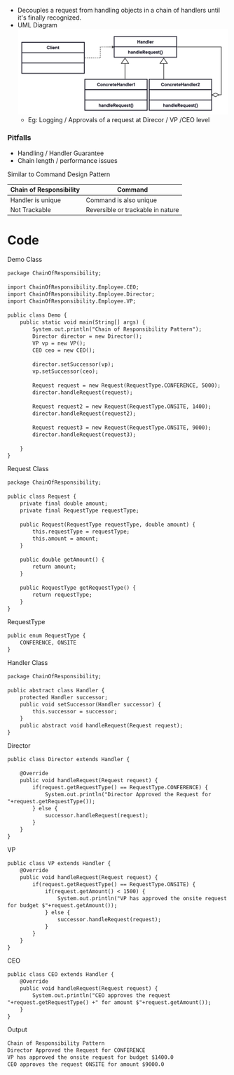 - Decouples a request from handling objects in a chain of handlers until it's finally recognized.
- UML Diagram ![](attachements/Pasted%20image%2020240921230058.png)
   - Eg: Logging / Approvals of a request at Direcor / VP /CEO level
### Pitfalls
- Handling / Handler Guarantee
- Chain length / performance issues

Similar to Command Design Pattern

| Chain of Responsibility | Command                           |
| ----------------------- | --------------------------------- |
| Handler is unique       | Command is also unique            |
| Not Trackable           | Reversible or trackable in nature |


# Code

Demo Class
```
package ChainOfResponsibility;  
  
import ChainOfResponsibility.Employee.CEO;  
import ChainOfResponsibility.Employee.Director;  
import ChainOfResponsibility.Employee.VP;  
  
public class Demo {  
    public static void main(String[] args) {  
        System.out.println("Chain of Responsibility Pattern");  
        Director director = new Director();  
        VP vp = new VP();  
        CEO ceo = new CEO();  
  
        director.setSuccessor(vp);  
        vp.setSuccessor(ceo);  
  
        Request request = new Request(RequestType.CONFERENCE, 5000);  
        director.handleRequest(request);  
  
        Request request2 = new Request(RequestType.ONSITE, 1400);  
        director.handleRequest(request2);  
  
        Request request3 = new Request(RequestType.ONSITE, 9000);  
        director.handleRequest(request3);  
  
    }  
}

```

Request Class
```
package ChainOfResponsibility;  
  
public class Request {  
    private final double amount;  
    private final RequestType requestType;  
  
    public Request(RequestType requestType, double amount) {  
        this.requestType = requestType;  
        this.amount = amount;  
    }  
  
    public double getAmount() {  
        return amount;  
    }  
  
    public RequestType getRequestType() {  
        return requestType;  
    }  
}
```

RequestType
```
public enum RequestType {  
    CONFERENCE, ONSITE  
}
```

Handler Class
```
package ChainOfResponsibility;  
  
public abstract class Handler {  
    protected Handler successor;  
    public void setSuccessor(Handler successor) {  
        this.successor = successor;  
    }  
    public abstract void handleRequest(Request request);  
}
```

Director
```
public class Director extends Handler {  
  
    @Override  
    public void handleRequest(Request request) {  
        if(request.getRequestType() == RequestType.CONFERENCE) {  
            System.out.println("Director Approved the Request for "+request.getRequestType());  
        } else {  
            successor.handleRequest(request);  
        }  
    }  
}
```

VP
```
public class VP extends Handler {  
    @Override  
    public void handleRequest(Request request) {  
        if(request.getRequestType() == RequestType.ONSITE) {  
            if(request.getAmount() < 1500) {  
                System.out.println("VP has approved the onsite request for budget $"+request.getAmount());  
            } else {  
                successor.handleRequest(request);  
            }  
        }  
    }  
}
```

CEO
```
public class CEO extends Handler {  
    @Override  
    public void handleRequest(Request request) {  
        System.out.println("CEO approves the request "+request.getRequestType() +" for amount $"+request.getAmount());  
    }  
}
```

Output
```
Chain of Responsibility Pattern
Director Approved the Request for CONFERENCE
VP has approved the onsite request for budget $1400.0
CEO approves the request ONSITE for amount $9000.0
```